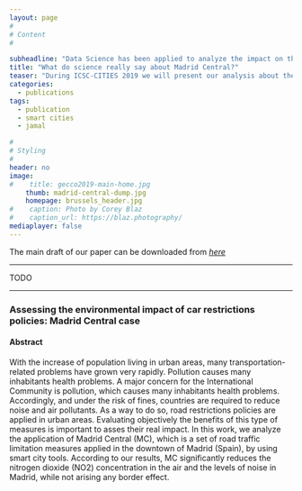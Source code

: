 ```yaml
---
layout: page
#
# Content
#

subheadline: "Data Science has been applied to analyze the impact on the environment of this measure."
title: "What do science really say about Madrid Central?"
teaser: "During ICSC-CITIES 2019 we will present our analysis about the environmental impact (air and noise pollurion) of the road restrictions. Here you have some results and the paper."
categories:
  - publications
tags:
  - publication
  - smart cities
  - jamal

#
# Styling
#
header: no
image: 
#    title: gecco2019-main-home.jpg
    thumb: madrid-central-dump.jpg
    homepage: brussels_header.jpg
#    caption: Photo by Corey Blaz
#    caption_url: https://blaz.photography/
mediaplayer: false
---
```


The main draft of our paper can be downloaded from [*here*](https://jamaltoutouh.github.io/downloads/lebrusan2019.pdf)




****

TODO

---

### Assessing the environmental impact of car restrictions policies: Madrid Central case
#### Abstract
With the increase of population living in urban areas, many transportation-related problems have grown very rapidly. Pollution causes many inhabitants health problems. A  major concern for the International Community is pollution, which causes many inhabitants health problems. Accordingly, and under the risk of fines, countries are required to reduce noise and air pollutants. As a way to do so, road restrictions policies are applied in urban areas. Evaluating objectively the benefits of this type of measures is important to asses their real impact. In this work, we analyze the application of Madrid Central (MC), which is a set of road traffic limitation measures applied in the downtown of Madrid (Spain), by using smart city tools. According to our results, MC significantly reduces the nitrogen dioxide (NO2) concentration in the air and the levels of noise in Madrid, while not arising any border effect.




 
